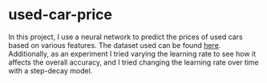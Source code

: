 # used-car-price
In this project, I use a neural network to predict the prices of used cars based on various features. The dataset used can be found [here](https://www.kaggle.com/adityadesai13/used-car-dataset-ford-and-mercedes). Additionally, as an experiment I tried varying the learning rate to see how it affects the overall accuracy, and I tried changing the learning rate over time with a step-decay model. 
